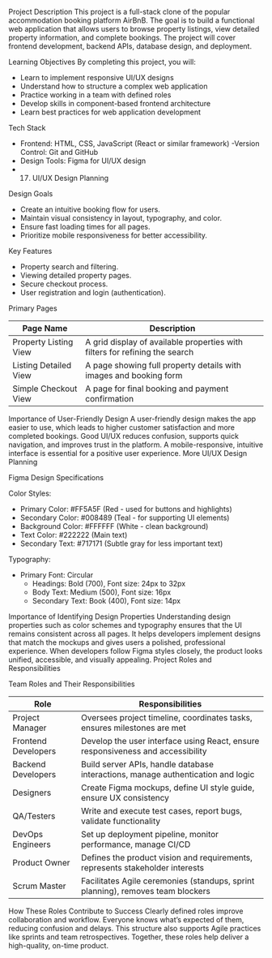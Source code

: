  Project Description
This project is a full-stack clone of the popular accommodation booking platform AirBnB. The goal is to build a functional web application that allows users to browse property listings, view detailed property information, and complete bookings. The project will cover frontend development, backend APIs, database design, and deployment.

 Learning Objectives
By completing this project, you will:

- Learn to implement responsive UI/UX designs
- Understand how to structure a complex web application
- Practice working in a team with defined roles
- Develop skills in component-based frontend architecture
- Learn best practices for web application development

 Tech Stack
- Frontend: HTML, CSS, JavaScript (React or similar framework)
-Version Control: Git and GitHub
- Design Tools: Figma for UI/UX design
- 17. UI/UX Design Planning

 Design Goals
- Create an intuitive booking flow for users.
- Maintain visual consistency in layout, typography, and color.
- Ensure fast loading times for all pages.
- Prioritize mobile responsiveness for better accessibility.

 Key Features
- Property search and filtering.
- Viewing detailed property pages.
- Secure checkout process.
- User registration and login (authentication).

 Primary Pages

| Page Name               | Description                                                                 |
|-------------------------|-----------------------------------------------------------------------------|
| Property Listing View   | A grid display of available properties with filters for refining the search |
| Listing Detailed View   | A page showing full property details with images and booking form           |
| Simple Checkout View    | A page for final booking and payment confirmation                           |

 Importance of User-Friendly Design
A user-friendly design makes the app easier to use, which leads to higher customer satisfaction and more completed bookings. Good UI/UX reduces confusion, supports quick navigation, and improves trust in the platform. A mobile-responsive, intuitive interface is essential for a positive user experience.
  More UI/UX Design Planning

 Figma Design Specifications

Color Styles:
- Primary Color: #FF5A5F (Red - used for buttons and highlights)
- Secondary Color: #008489 (Teal - for supporting UI elements)
- Background Color: #FFFFFF (White - clean background)
- Text Color: #222222 (Main text)
- Secondary Text: #717171 (Subtle gray for less important text)

Typography:
- Primary Font: Circular
  - Headings: Bold (700), Font size: 24px to 32px
  - Body Text: Medium (500), Font size: 16px
  - Secondary Text: Book (400), Font size: 14px

 Importance of Identifying Design Properties
Understanding design properties such as color schemes and typography ensures that the UI remains consistent across all pages. It helps developers implement designs that match the mockups and gives users a polished, professional experience. When developers follow Figma styles closely, the product looks unified, accessible, and visually appealing.
 Project Roles and Responsibilities

 Team Roles and Their Responsibilities

| Role              | Responsibilities                                                                 |
|-------------------|----------------------------------------------------------------------------------|
| Project Manager     | Oversees project timeline, coordinates tasks, ensures milestones are met              |
| Frontend Developers | Develop the user interface using React, ensure responsiveness and accessibility      |
|Backend Developers  | Build server APIs, handle database interactions, manage authentication and logic     |
| Designers| Create Figma mockups, define UI style guide, ensure UX consistency                   |
| QA/Testers          | Write and execute test cases, report bugs, validate functionality                    |
| DevOps Engineers    | Set up deployment pipeline, monitor performance, manage CI/CD                        |
| Product Owner       | Defines the product vision and requirements, represents stakeholder interests        |
| Scrum Master        | Facilitates Agile ceremonies (standups, sprint planning), removes team blockers      |

 How These Roles Contribute to Success
Clearly defined roles improve collaboration and workflow. Everyone knows what’s expected of them, reducing confusion and delays. This structure also supports Agile practices like sprints and team retrospectives. Together, these roles help deliver a high-quality, on-time product.
